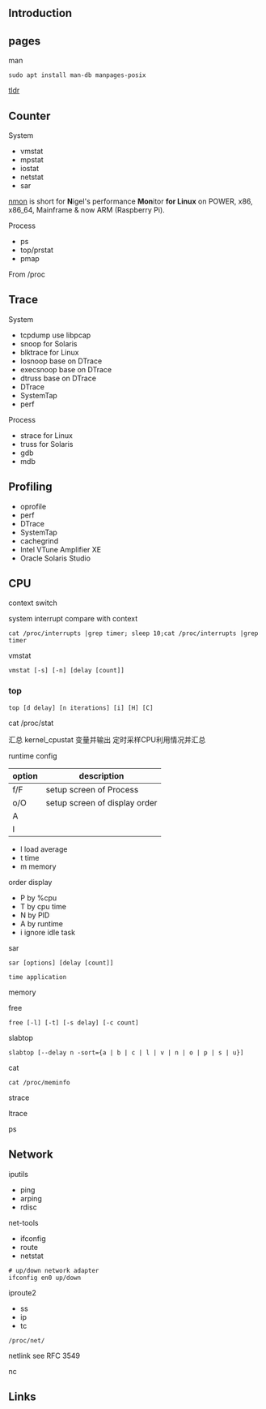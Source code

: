 ## Introduction

## pages

man

```shell
sudo apt install man-db manpages-posix
```

[tldr](https://github.com/tldr-pages/tldr)

## Counter

System

- vmstat
- mpstat
- iostat
- netstat
- sar

[nmon](https://nmon.sourceforge.io/pmwiki.php) is short for **N**igel's performance **Mon**itor **for Linux** on POWER, x86, x86_64, Mainframe & now ARM (Raspberry Pi).

Process

- ps
- top/prstat
- pmap

From /proc



## Trace

System

- tcpdump use libpcap
- snoop for Solaris
- blktrace for Linux
- Iosnoop base on DTrace
- execsnoop base on DTrace
- dtruss base on DTrace
- DTrace
- SystemTap
- perf

Process

- strace for Linux
- truss for Solaris
- gdb
- mdb



## Profiling



- oprofile
- perf
- DTrace
- SystemTap
- cachegrind
- Intel VTune Amplifier XE
- Oracle Solaris Studio



## CPU

context switch

system interrupt compare with context

```shell
cat /proc/interrupts |grep timer; sleep 10;cat /proc/interrupts |grep timer
```



vmstat 

```shell
vmstat [-s] [-n] [delay [count]]
```



### top

```shell
top [d delay] [n iterations] [i] [H] [C]
```

cat /proc/stat

汇总 kernel_cpustat 变量并输出 定时采样CPU利用情况并汇总



runtime config

| option | description                   |
| ------ | ----------------------------- |
| f/F    | setup screen of Process       |
| o/O    | setup screen of display order |
| A      |                               |
| I      |                               |



- l load average
- t time
- m memory



order display

- P by %cpu 
- T by cpu time
- N by PID
- A by runtime
- i ignore idle task



sar

```shell
sar [options] [delay [count]]
```



```shell
time application
```

memory

free

```shell
free [-l] [-t] [-s delay] [-c count]
```



slabtop

```shell
slabtop [--delay n -sort={a | b | c | l | v | n | o | p | s | u}]
```



cat

```shell
cat /proc/meminfo
```



strace

ltrace



ps

## Network

iputils
- ping
- arping
- rdisc

net-tools
- ifconfig
- route
- netstat


```shell
# up/down network adapter
ifconfig en0 up/down
```



iproute2
- ss
- ip
- tc


```shell
/proc/net/
```

netlink see RFC 3549


nc


## Links

